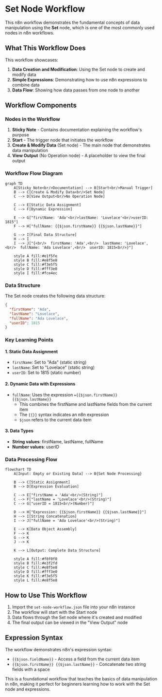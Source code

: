 # Set Node Workflow

This n8n workflow demonstrates the fundamental concepts of data manipulation using the **Set** node, which is one of the most commonly used nodes in n8n workflows.

## What This Workflow Does

This workflow showcases:

1. **Data Creation and Modification**: Using the Set node to create and modify data
2. **Simple Expressions**: Demonstrating how to use n8n expressions to combine data
3. **Data Flow**: Showing how data passes from one node to another

## Workflow Components

### Nodes in the Workflow

1. **Sticky Note** - Contains documentation explaining the workflow's purpose
2. **Start** - The trigger node that initiates the workflow
3. **Create & Modify Data** (Set node) - The main node that demonstrates data manipulation
4. **View Output** (No Operation node) - A placeholder to view the final output

### Workflow Flow Diagram

```mermaid
graph TD
    A[Sticky Note<br/>Documentation] --> B[Start<br/>Manual Trigger]
    B --> C[Create & Modify Data<br/>Set Node]
    C --> D[View Output<br/>No Operation Node]
    
    C --> E[Static Data Assignment]
    C --> F[Dynamic Expression]
    
    E --> G["firstName: 'Ada'<br/>lastName: 'Lovelace'<br/>userID: 1815"]
    F --> H["fullName: {{$json.firstName}} {{$json.lastName}}"]
    
    G --> I[Final Data Structure]
    H --> I
    I --> J["{<br/>  firstName: 'Ada',<br/>  lastName: 'Lovelace',<br/>  fullName: 'Ada Lovelace',<br/>  userID: 1815<br/>}"]
    
    style A fill:#e1f5fe
    style B fill:#e8f5e8
    style C fill:#f3e5f5
    style D fill:#fff3e0
    style I fill:#fce4ec
```

### Data Structure

The Set node creates the following data structure:

```json
{
  "firstName": "Ada",
  "lastName": "Lovelace", 
  "fullName": "Ada Lovelace",
  "userID": 1815
}
```

### Key Learning Points

#### 1. Static Data Assignment
- `firstName`: Set to "Ada" (static string)
- `lastName`: Set to "Lovelace" (static string)
- `userID`: Set to 1815 (static number)

#### 2. Dynamic Data with Expressions
- `fullName`: Uses the expression `={{$json.firstName}} {{$json.lastName}}`
  - This combines the firstName and lastName fields from the current item
  - The `{{}}` syntax indicates an n8n expression
  - `$json` refers to the current data item

#### 3. Data Types
- **String values**: firstName, lastName, fullName
- **Number values**: userID

### Data Processing Flow

```mermaid
flowchart TD
    A[Input: Empty or Existing Data] --> B{Set Node Processing}
    
    B --> C[Static Assignment]
    B --> D[Expression Evaluation]
    
    C --> E["firstName = 'Ada'<br/>(String)"]
    C --> F["lastName = 'Lovelace'<br/>(String)"]
    C --> G["userID = 1815<br/>(Number)"]
    
    D --> H["Expression: {{$json.firstName}} {{$json.lastName}}"]
    H --> I[String Concatenation]
    I --> J["fullName = 'Ada Lovelace'<br/>(String)"]
    
    E --> K[Data Object Assembly]
    F --> K
    G --> K
    J --> K
    
    K --> L[Output: Complete Data Structure]
    
    style A fill:#f0f0f0
    style B fill:#e3f2fd
    style C fill:#e8f5e8
    style D fill:#fff3e0
    style K fill:#f3e5f5
    style L fill:#e8f5e8
```

## How to Use This Workflow

1. Import the `set-node-workflow.json` file into your n8n instance
2. The workflow will start with the Start node
3. Data flows through the Set node where it's created and modified
4. The final output can be viewed in the "View Output" node

## Expression Syntax

The workflow demonstrates n8n's expression syntax:
- `{{$json.fieldName}}` - Access a field from the current data item
- `{{$json.firstName}} {{$json.lastName}}` - Concatenate two string fields with a space

This is a foundational workflow that teaches the basics of data manipulation in n8n, making it perfect for beginners learning how to work with the Set node and expressions.
